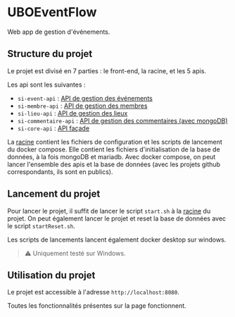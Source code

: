 # UBOEventFlow

Web app de gestion d'événements.

## Structure du projet

Le projet est divisé en 7 parties : le front-end, la racine, et les 5 apis.

Les api sont les suivantes :
- `si-event-api` : [API de gestion des événements](https://github.com/abdelaziz-amil/si-event-api)
- `si-membre-api` : [API de gestion des membres](https://github.com/abdelaziz-amil/si-membre-api)
- `si-lieu-api` : [API de gestion des lieux](https://github.com/Flintpop/si-lieu-api)
- `si-commentaire-api` : [API de gestion des commentaires (avec mongoDB)](https://github.com/Flintpop/si-commentaire-api)
- `si-core-api` : [API façade](https://github.com/Flintpop/si-core-api)

La [racine](https://github.com/AntoineT01/UBOEventFlow) contient les fichiers de configuration et les scripts de lancement du docker compose.
Elle contient les fichiers d'initialisation de la base de données, à la fois mongoDB et mariadb.
Avec docker compose, on peut lancer l'ensemble des apis et la base de données (avec les projets github correspondants, ils sont en publics).

## Lancement du projet

Pour lancer le projet, il suffit de lancer le script `start.sh` à la [racine](https://github.com/AntoineT01/UBOEventFlow) du projet.
On peut également lancer le projet et reset la base de données avec le script `startReset.sh`.

Les scripts de lancements lancent également docker desktop sur windows.
> ⚠️ Uniquement testé sur Windows.

## Utilisation du projet

Le projet est accessible à l'adresse `http://localhost:8080`.

Toutes les fonctionnalités présentes sur la page fonctionnent.